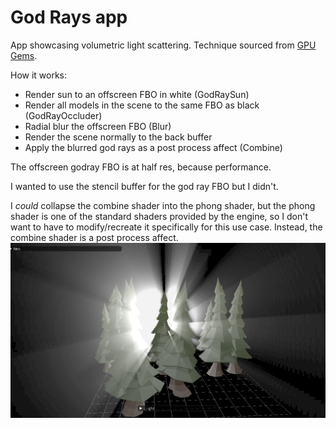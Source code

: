 
# God Rays app

App showcasing volumetric light scattering. Technique sourced from [GPU Gems](https://developer.nvidia.com/gpugems/GPUGems3/gpugems3_ch13.html).

How it works:
- Render sun to an offscreen FBO in white (GodRaySun)
- Render all models in the scene to the same FBO as black (GodRayOccluder)
- Radial blur the offscreen FBO (Blur)
- Render the scene normally to the back buffer
- Apply the blurred god rays as a post process affect (Combine)

The offscreen godray FBO is at half res, because performance.

I wanted to use the stencil buffer for the god ray FBO but I didn't. 

I _could_ collapse the combine shader into the phong shader, but the phong shader is one of the standard shaders provided by the engine, so I don't want to have to modify/recreate it specifically for this use case. Instead, the combine shader is a post process affect. 
<img src="res/readme.png">
